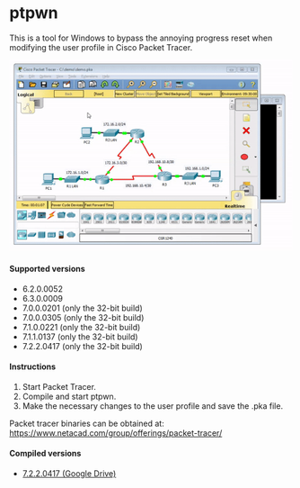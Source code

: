 # ptpwn

This is a tool for Windows to bypass the annoying progress reset when modifying the user profile in Cisco Packet Tracer.

![Demo](/assets/demo.gif)

#### Supported versions

* 6.2.0.0052
* 6.3.0.0009
* 7.0.0.0201 (only the 32-bit build)
* 7.0.0.0305 (only the 32-bit build)
* 7.1.0.0221 (only the 32-bit build)
* 7.1.1.0137 (only the 32-bit build)
* 7.2.2.0417 (only the 32-bit build)

#### Instructions

1. Start Packet Tracer.
2. Compile and start ptpwn.
3. Make the necessary changes to the user profile and save the .pka file.

Packet tracer binaries can be obtained at: https://www.netacad.com/group/offerings/packet-tracer/

#### Compiled versions

* [7.2.2.0417 (Google Drive)](https://drive.google.com/open?id=1PvjZbx33PJJgBVoYri53Hrx-NAXGiJg0)

